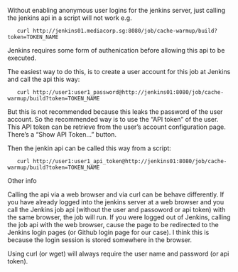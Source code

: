 Without enabling anonymous user logins for the jenkins server, just calling the jenkins api in a script will not work e.g.

       curl http://jenkins01.mediacorp.sg:8080/job/cache-warmup/build?token=TOKEN_NAME

Jenkins requires some form of authenication before allowing this api to be executed.

The easiest way to do this, is to create a user account for this job at Jenkins and call the api this way:

       curl http://user1:user1_password@http://jenkins01:8080/job/cache-warmup/build?token=TOKEN_NAME


But this is not recommended because this leaks the password of the user account. So the recommended way is to use the “API token” of the user.
This API token can be retrieve from the user’s account configuration page. There’s a “Show API Token…” button.

Then the jenkin api can be called this way from a script:

       curl http://user1:user1_api_token@http://jenkins01:8080/job/cache-warmup/build?token=TOKEN_NAME


Other info

Calling the api via a web browser and via curl can be behave differently.
If you have already logged into the jenkins server at a web browser and you call the Jenkins job api (without the user and passoword or api token) with the same browser, the job will run.
If you were logged out of Jenkins, calling the job api with the web browser, cause the page to be redirected to the Jenkins login pages (or Github login page for our case).
I think this is because the login session is stored somewhere in the browser.

Using curl (or wget) will always require the user name and password (or api token).

